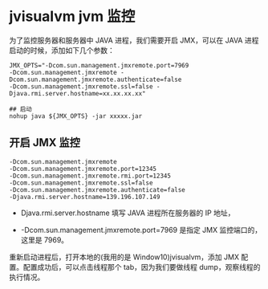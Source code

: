 # jvisualvm jvm 监控

为了监控服务器和服务器中 JAVA 进程，我们需要开启 JMX，可以在 JAVA 进程启动的时候，添加如下几个参数：

```
JMX_OPTS="-Dcom.sun.management.jmxremote.port=7969
-Dcom.sun.management.jmxremote -Dcom.sun.management.jmxremote.authenticate=false
-Dcom.sun.management.jmxremote.ssl=false -Djava.rmi.server.hostname=xx.xx.xx.xx"

## 启动
nohup java ${JMX_OPTS} -jar xxxxx.jar

```

## 开启 JMX 监控

```shell
-Dcom.sun.management.jmxremote
-Dcom.sun.management.jmxremote.port=12345
-Dcom.sun.management.jmxremote.rmi.port=12345
-Dcom.sun.management.jmxremote.ssl=false
-Dcom.sun.management.jmxremote.authenticate=false
-Djava.rmi.server.hostname=139.196.107.149
```

- Djava.rmi.server.hostname 填写 JAVA 进程所在服务器的 IP 地址，

- -Dcom.sun.management.jmxremote.port=7969 是指定 JMX 监控端口的，这里是 7969。

重新启动进程后，打开本地的(我用的是 Window10)jvisualvm，添加 JMX 配置。配置成功后，可以点击线程那个 tab，因为我们要做线程 dump，观察线程的执行情况。
